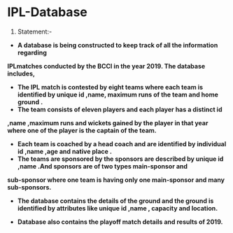 # IPL-Database

1. Statement:-

- **A database is being constructed to keep track of all the information regarding**

**IPLmatches conducted by the BCCI in the year 2019. The database includes,**

- **The IPL match is contested by eight teams where each team is identified by unique id ,name, maximum runs of the team and home ground .**
- **The team consists of eleven players and each player has a distinct id**

**,name ,maximum runs and wickets gained by the player in that year where one of the player is the captain of the team.**

- **Each team is coached by a head coach and are identified by individual id ,name ,age and native place .**
- **The teams are sponsored by the sponsors are described by unique id ,name .And sponsors are of two types main-sponsor and**

**sub-sponsor where one team is having only one main-sponsor and many sub-sponsors.**

- **The database contains the details of the ground and the ground is identified by attributes like unique id ,name , capacity and location.**

- **Database also contains the playoff match details and results of 2019.**
